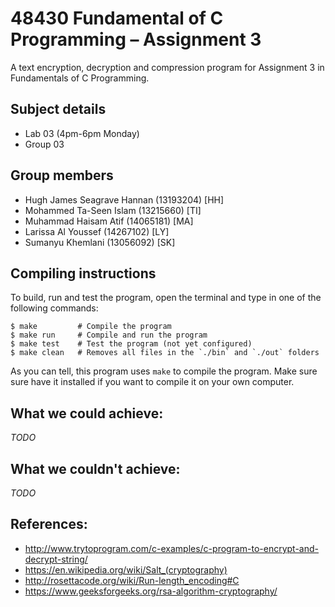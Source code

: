 # 48430 Fundamental of C Programming – Assignment 3

A text encryption, decryption and compression program for Assignment 3 in
Fundamentals of C Programming.

## Subject details

-   Lab 03 (4pm-6pm Monday)
-   Group 03

## Group members

-   Hugh James Seagrave Hannan (13193204) [HH]
-   Mohammed Ta-Seen Islam (13215660) [TI]
-   Muhammad Haisam Atif (14065181) [MA]
-   Larissa Al Youssef (14267102) [LY]
-   Sumanyu Khemlani (13056092) [SK]

## Compiling instructions

To build, run and test the program, open the terminal and type in one of
the following commands:

```shell
$ make         # Compile the program
$ make run     # Compile and run the program
$ make test    # Test the program (not yet configured)
$ make clean   # Removes all files in the `./bin` and `./out` folders
```

As you can tell, this program uses `make` to compile the program. Make sure
sure have it installed if you want to compile it on your own computer.

## What we could achieve:

_TODO_

## What we couldn't achieve:

_TODO_

## References:

-   http://www.trytoprogram.com/c-examples/c-program-to-encrypt-and-decrypt-string/
-   https://en.wikipedia.org/wiki/Salt_(cryptography)
-   http://rosettacode.org/wiki/Run-length_encoding#C
-   https://www.geeksforgeeks.org/rsa-algorithm-cryptography/
